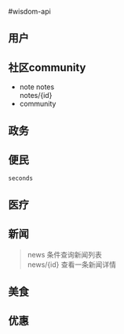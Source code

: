 ﻿#wisdom-api

## 用户
	
## 社区community
* note
notes  
notes/{id}  
* community
## 政务
## 便民
	seconds
## 医疗
## 新闻
>news 条件查询新闻列表  
>news/{id} 查看一条新闻详情

## 美食
## 优惠

